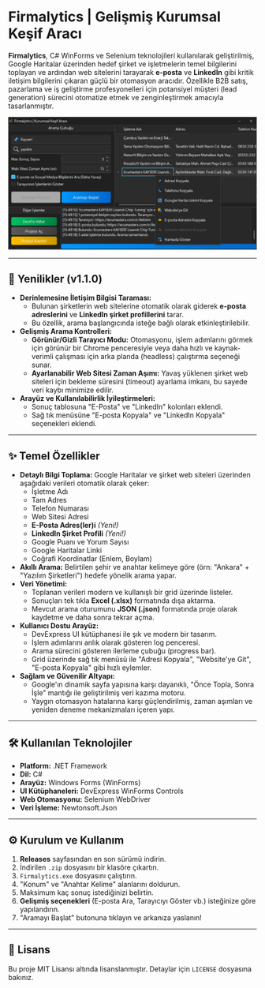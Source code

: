 # Firmalytics | Gelişmiş Kurumsal Keşif Aracı

**Firmalytics**, C# WinForms ve Selenium teknolojileri kullanılarak geliştirilmiş, Google Haritalar üzerinden hedef şirket ve işletmelerin temel bilgilerini toplayan ve ardından web sitelerini tarayarak **e-posta** ve **LinkedIn** gibi kritik iletişim bilgilerini çıkaran güçlü bir otomasyon aracıdır. Özellikle B2B satış, pazarlama ve iş geliştirme profesyonelleri için potansiyel müşteri (lead generation) sürecini otomatize etmek ve zenginleştirmek amacıyla tasarlanmıştır.

![Firmalytics Arayüz Görüntüsü](Images/MainFirmalyticsv1.1.0.png) 

---

## 🚀 Yenilikler (v1.1.0)

*   **Derinlemesine İletişim Bilgisi Taraması:**
    *   Bulunan şirketlerin web sitelerine otomatik olarak giderek **e-posta adreslerini** ve **LinkedIn şirket profillerini** tarar.
    *   Bu özellik, arama başlangıcında isteğe bağlı olarak etkinleştirilebilir.
*   **Gelişmiş Arama Kontrolleri:**
    *   **Görünür/Gizli Tarayıcı Modu:** Otomasyonu, işlem adımlarını görmek için görünür bir Chrome penceresiyle veya daha hızlı ve kaynak-verimli çalışması için arka planda (headless) çalıştırma seçeneği sunar.
    *   **Ayarlanabilir Web Sitesi Zaman Aşımı:** Yavaş yüklenen şirket web siteleri için bekleme süresini (timeout) ayarlama imkanı, bu sayede veri kaybı minimize edilir.
*   **Arayüz ve Kullanılabilirlik İyileştirmeleri:**
    *   Sonuç tablosuna "E-Posta" ve "LinkedIn" kolonları eklendi.
    *   Sağ tık menüsüne "E-posta Kopyala" ve "LinkedIn Kopyala" seçenekleri eklendi.

---

## ✨ Temel Özellikler

*   **Detaylı Bilgi Toplama:** Google Haritalar ve şirket web siteleri üzerinden aşağıdaki verileri otomatik olarak çeker:
    *   İşletme Adı
    *   Tam Adres
    *   Telefon Numarası
    *   Web Sitesi Adresi
    *   **E-Posta Adres(ler)i** *(Yeni!)*
    *   **LinkedIn Şirket Profili** *(Yeni!)*
    *   Google Puanı ve Yorum Sayısı
    *   Google Haritalar Linki
    *   Coğrafi Koordinatlar (Enlem, Boylam)
*   **Akıllı Arama:** Belirtilen şehir ve anahtar kelimeye göre (örn: "Ankara" + "Yazılım Şirketleri") hedefe yönelik arama yapar.
*   **Veri Yönetimi:**
    *   Toplanan verileri modern ve kullanışlı bir grid üzerinde listeler.
    *   Sonuçları tek tıkla **Excel (.xlsx)** formatında dışa aktarma.
    *   Mevcut arama oturumunu **JSON (.json)** formatında proje olarak kaydetme ve daha sonra tekrar açma.
*   **Kullanıcı Dostu Arayüz:**
    *   DevExpress UI kütüphanesi ile şık ve modern bir tasarım.
    *   İşlem adımlarını anlık olarak gösteren log penceresi.
    *   Arama sürecini gösteren ilerleme çubuğu (progress bar).
    *   Grid üzerinde sağ tık menüsü ile "Adresi Kopyala", "Website'ye Git", "E-posta Kopyala" gibi hızlı eylemler.
*   **Sağlam ve Güvenilir Altyapı:**
    *   Google'ın dinamik sayfa yapısına karşı dayanıklı, "Önce Topla, Sonra İşle" mantığı ile geliştirilmiş veri kazıma motoru.
    *   Yaygın otomasyon hatalarına karşı güçlendirilmiş, zaman aşımları ve yeniden deneme mekanizmaları içeren yapı.

---

## 🛠️ Kullanılan Teknolojiler

*   **Platform:** .NET Framework
*   **Dil:** C#
*   **Arayüz:** Windows Forms (WinForms)
*   **UI Kütüphaneleri:** DevExpress WinForms Controls
*   **Web Otomasyonu:** Selenium WebDriver
*   **Veri İşleme:** Newtonsoft.Json

---

## ⚙️ Kurulum ve Kullanım

1.  **Releases** sayfasından en son sürümü indirin.
2.  İndirilen `.zip` dosyasını bir klasöre çıkartın.
3.  `Firmalytics.exe` dosyasını çalıştırın.
4.  "Konum" ve "Anahtar Kelime" alanlarını doldurun.
5.  Maksimum kaç sonuç istediğinizi belirtin.
6.  **Gelişmiş seçenekleri** (E-posta Ara, Tarayıcıyı Göster vb.) isteğinize göre yapılandırın.
7.  "Aramayı Başlat" butonuna tıklayın ve arkanıza yaslanın!

---

## 📜 Lisans

Bu proje MIT Lisansı altında lisanslanmıştır. Detaylar için `LICENSE` dosyasına bakınız.